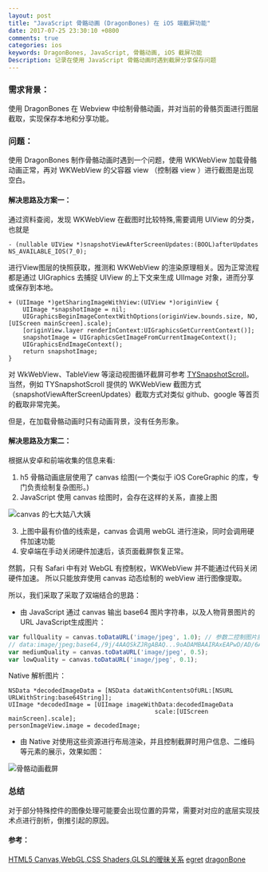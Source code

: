 ```yaml
---
layout: post
title: "JavaScript 骨骼动画 (DragonBones) 在 iOS 端截屏功能"
date: 2017-07-25 23:30:10 +0800
comments: true
categories: ios 
keywords: DragonBones, JavaScript, 骨骼动画, iOS 截屏功能 
Description: 记录在使用 JavaScript 骨骼动画时遇到截屏分享保存问题
---
```


### 需求背景：
使用 DragonBones 在 Webview 中绘制骨骼动画，并对当前的骨骼页面进行图层截取，实现保存本地和分享功能。

### 问题：
使用 DragonBones 制作骨骼动画时遇到一个问题，使用 WKWebView 加载骨骼动画正常，再对 WKWebView 的父容器 view （控制器 view ）进行截图是出现空白。

#### 解决思路及方案一：

<!--more-->

通过资料查阅，发现 WKWebView 在截图时比较特殊,需要调用 UIView 的分类，也就是 
```objc
- (nullable UIView *)snapshotViewAfterScreenUpdates:(BOOL)afterUpdates NS_AVAILABLE_IOS(7_0);
```
进行View图层的快照获取，推测和 WKWebView 的渲染原理相关。因为正常流程都是通过 UIGraphics 去捕捉 UIView 的上下文来生成 UIImage 对象，进而分享或保存到本地。
```objc
+ (UIImage *)getSharingImageWithView:(UIView *)originView {
    UIImage *snapshotImage = nil;
    UIGraphicsBeginImageContextWithOptions(originView.bounds.size, NO, [UIScreen mainScreen].scale);
    [originView.layer renderInContext:UIGraphicsGetCurrentContext()];
    snapshotImage = UIGraphicsGetImageFromCurrentImageContext();
    UIGraphicsEndImageContext();
    return snapshotImage;
}
```
对 WkWebView、TableView 等滚动视图循环截屏可参考 [TYSnapshotScroll](https://github.com/TonyReet/TYSnapshotScroll)。
当然，例如 TYSnapshotScroll 提供的 WKWebView 截图方式（snapshotViewAfterScreenUpdates）截取方式对类似 github、google 等首页的截取非常完美。

但是，在加载骨骼动画时只有动画背景，没有任务形象。

#### 解决思路及方案二：

根据从安卓和前端收集的信息来看:
1. h5 骨骼动画底层使用了 canvas 绘图(一个类似于 iOS CoreGraphic 的库，专门负责绘制复杂图形。)
2. JavaScript 使用 canvas 绘图时，会存在这样的关系，直接上图


![canvas 的七大姑八大姨](http://upload-images.jianshu.io/upload_images/1445110-6f6cd7e375e337f5.png?imageMogr2/auto-orient/strip%7CimageView2/2/w/1240)



3. 上图中最有价值的线索是，canvas 会调用 webGL 进行渲染，同时会调用硬件加速功能
4. 安卓端在手动关闭硬件加速后，该页面截屏恢复正常。

然鹅，只有 Safari 中有对 WebGL 有控制权，WKWebView 并不能通过代码关闭硬件加速。
所以只能放弃使用 canvas 动态绘制的 webView 进行图像提取。

所以，我们采取了采取了双端结合的思路：
* 由 JavaScript 通过 canvas 输出 base64 图片字符串，以及人物背景图片的URL
JavaScript生成图片：
```js
var fullQuality = canvas.toDataURL('image/jpeg', 1.0); // 参数二控制图片质量
// data:image/jpeg;base64,/9j/4AAQSkZJRgABAQ...9oADAMBAAIRAxEAPwD/AD/6AP/Z"
var mediumQuality = canvas.toDataURL('image/jpeg', 0.5);
var lowQuality = canvas.toDataURL('image/jpeg', 0.1);
```
Native 解析图片：
```objc
NSData *decodedImageData = [NSData dataWithContentsOfURL:[NSURL URLWithString:base64String]];
UIImage *decodedImage = [UIImage imageWithData:decodedImageData
                                         scale:[UIScreen mainScreen].scale];
personImageView.image = decodedImage;
```
* 由 Native 对使用这些资源进行布局渲染，并且控制截屏时用户信息、二维码等元素的展示，效果如图：

![骨骼动画截屏](http://upload-images.jianshu.io/upload_images/1445110-9d3101208a5f022e.png?imageMogr2/auto-orient/strip%7CimageView2/2/w/1240)


### 总结
对于部分特殊控件的图像处理可能要会出现位置的异常，需要对对应的底层实现技术点进行剖析，倒推引起的原因。

#### 参考：
[HTML5 Canvas,WebGL,CSS Shaders,GLSL的暧昧关系](http://www.zhangxinxu.com/wordpress/2011/10/html5-canvas-webgl-css-shaders-glsl%E7%9A%84%E6%9A%A7%E6%98%A7%E5%85%B3%E7%B3%BB/)
[egret](https://www.egret.com/)
[dragonBone](http://dragonbones.com/cn/index.html)
